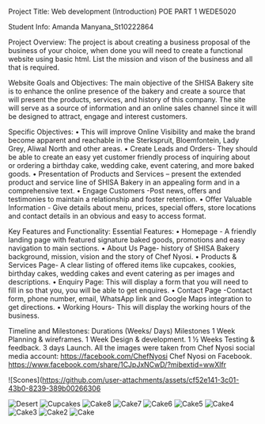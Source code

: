 Project Title: Web development (Introduction) POE PART 1 WEDE5020

Student Info: Amanda Manyana_St10222864

Project Overview: The project is about creating a business proposal of the business of your choice, when done you will need to create a functional website using basic html. List the mission and vison of the business and all that is required.

Website Goals and Objectives: The main objective of the SHISA Bakery site is to enhance the online presence of the bakery and create a source that will present the products, services, and history of this company. The site will serve as a source of information and an online sales channel since it will be designed to attract, engage and interest customers.

Specific Objectives:
•	This will improve Online Visibility and make the brand become apparent and reachable in the Sterkspruit, Bloemfontein, Lady Grey, Aliwal North and other areas.
•	Create Leads and Orders- They should be able to create an easy yet customer friendly process of inquiring about or ordering a birthday cake, wedding cake, event catering, and more baked goods.
•	Presentation of Products and Services – present the extended product and service line of SHISA Bakery in an appealing form and in a comprehensive text.
•	Engage Customers -Post news, offers and testimonies to maintain a relationship and foster retention.
•	Offer Valuable Information - Give details about menu, prices, special offers, store locations and contact details in an obvious and easy to access format.

Key Features and Functionality: Essential Features:
•	Homepage - A friendly landing page with featured signature baked goods, promotions and easy navigation to main sections.
•	About Us Page- history of SHISA Bakery background, mission, vision and the story of Chef Nyosi.
•	Products & Services Page- A clear listing of offered items like cupcakes, cookies, birthday cakes, wedding cakes and event catering as per images and descriptions.
•	Enquiry Page:  This will display a form that you will need to fill in so that you, you will be able to get enquires.
•	Contact Page -Contact form, phone number, email, WhatsApp link and Google Maps integration to get directions.
•	Working Hours- This will display the working hours of the business.

Timeline and Milestones:
Durations (Weeks/ Days)	Milestones
1 Week	Planning & wireframes.
 1 Week	Design & development.
 1 ½ Weeks	Testing & feedback.
  3 days	Launch.
  All the images were taken from Chef Nyosi social media account: https://facebook.com/ChefNyosi
  Chef Nyosi on Facebook.
  https://www.facebook.com/share/1CJpJxNCwD/?mibextid=wwXlfr

![Scones](https://github.com/user-attachments/assets/cf52e141-3c01-43b0-8239-389b00266306

![Desert](https://github.com/user-attachments/assets/f3659167-8fd7-40d0-8fd9-e88d077ab9bd)
![Cupcakes](https://github.com/user-attachments/assets/6394429f-385a-4613-89c1-48ef38fb13d1)
![Cake8](https://github.com/user-attachments/assets/91522594-b9e6-454b-813f-4fd24038c793)
![Cake7](https://github.com/user-attachments/assets/b24961d7-40c2-4d38-b135-498f1d760754)
![Cake6](https://github.com/user-attachments/assets/62a5501a-03ae-44d8-8372-ed2fd9b54ea3)
![Cake5](https://github.com/user-attachments/assets/60bf6012-9698-4594-b0c2-d79b9e0a1b20)
![Cake4](https://github.com/user-attachments/assets/11ccc462-933c-405a-a3d0-e3baedd05785)
![Cake3](https://github.com/user-attachments/assets/2a8a0486-5e35-4099-b1f3-9d1c09379aa4)
![Cake2](https://github.com/user-attachments/assets/a2968313-4886-4e97-9b8c-ba42c0e80479)
![Cake](https://github.com/user-attachments/assets/6971ff67-d0d1-45ce-840f-3b267d7ed30b)
